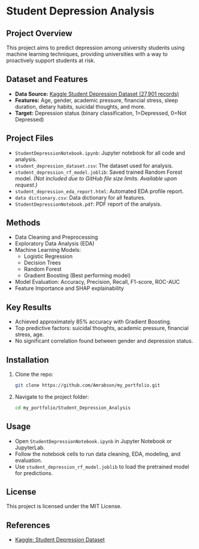 # Student Depression Analysis

## Project Overview
This project aims to predict depression among university students using machine learning techniques, providing universities with a way to proactively support students at risk.

## Dataset and Features
- **Data Source:** [Kaggle Student Depression Dataset (27,901 records)](https://www.kaggle.com/datasets/adilshamim8/student-depression-dataset)
- **Features:** Age, gender, academic pressure, financial stress, sleep duration, dietary habits, suicidal thoughts, and more.
- **Target:** Depression status (binary classification, 1=Depressed, 0=Not Depressed)

## Project Files
- `StudentDepressionNotebook.ipynb`: Jupyter notebook for all code and analysis.
- `student_depression_dataset.csv`: The dataset used for analysis.
- `student_depression_rf_model.joblib`: Saved trained Random Forest model. *(Not included due to GitHub file size limits. Available upon request.)*
- `student_depression_eda_report.html`: Automated EDA profile report.
- `data dictionary.csv`: Data dictionary for all features.
- `StudentDepressionNotebook.pdf`: PDF report of the analysis.

## Methods
- Data Cleaning and Preprocessing
- Exploratory Data Analysis (EDA)
- Machine Learning Models:
  - Logistic Regression
  - Decision Trees
  - Random Forest
  - Gradient Boosting (Best performing model)
- Model Evaluation: Accuracy, Precision, Recall, F1-score, ROC-AUC
- Feature Importance and SHAP explainability

## Key Results
- Achieved approximately 85% accuracy with Gradient Boosting.
- Top predictive factors: suicidal thoughts, academic pressure, financial stress, age.
- No significant correlation found between gender and depression status.

## Installation
1. Clone the repo:
   ```bash
   git clone https://github.com/Amrabson/my_portfolio.git
   ```
2. Navigate to the project folder:
   ```bash
   cd my_portfolio/Student_Depression_Analysis
   ```

## Usage
- Open `StudentDepressionNotebook.ipynb` in Jupyter Notebook or JupyterLab.
- Follow the notebook cells to run data cleaning, EDA, modeling, and evaluation.
- Use `student_depression_rf_model.joblib` to load the pretrained model for predictions.

## License
This project is licensed under the MIT License.

## References
- [Kaggle: Student Depression Dataset](https://www.kaggle.com/datasets/adilshamim8/student-depression-dataset)
